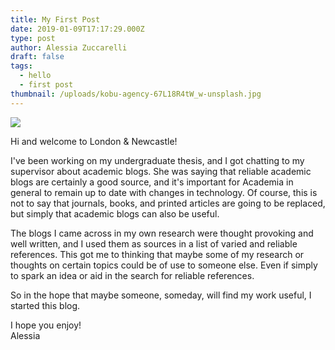 ```yaml
---
title: My First Post
date: 2019-01-09T17:17:29.000Z
type: post
author: Alessia Zuccarelli
draft: false
tags:
  - hello
  - first post
thumbnail: /uploads/kobu-agency-67L18R4tW_w-unsplash.jpg
---
```


![](/uploads/kobu-agency-67L18R4tW_w-unsplash.jpg)

Hi and welcome to London & Newcastle!

I've been working on my undergraduate thesis, and I got chatting to my supervisor about academic blogs. She was saying that reliable academic blogs are certainly a good source, and it's important for Academia in general to remain up to date with changes in technology. Of course, this is not to say that journals, books, and printed articles are going to be replaced, but simply that academic blogs can also be useful.

The blogs I came across in my own research were thought provoking and well written, and I used them as sources in a list of varied and reliable references. This got me to thinking that maybe some of my research or thoughts on certain topics could be of use to someone else. Even if simply to spark an idea or aid in the search for reliable references.

So in the hope that maybe someone, someday, will find my work useful, I started this blog.

I hope you enjoy!  
Alessia
